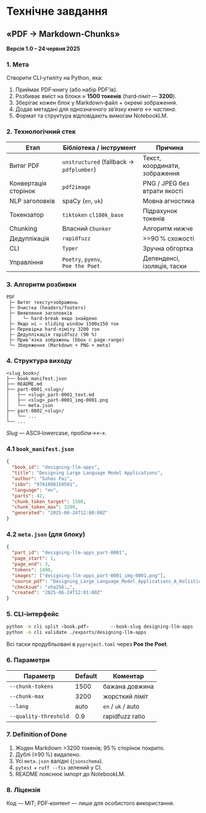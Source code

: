 
# Технічне завдання  
## «PDF → Markdown‑Chunks»  
**Версія 1.0 – 24 червня 2025**

### 1. Мета
Створити CLI‑утиліту на Python, яка:
1. Приймає PDF‑книгу (або набір PDF’ів).
2. Розбиває вміст на блоки ≈ **1500 токенів** (hard‑ліміт — **3200**).
3. Зберігає кожен блок у Markdown‑файл + окремі зображення.
4. Додає метадані для однозначного зв’язку *книга ↔ частина*.
5. Формат та структура відповідають вимогам NotebookLM.

### 2. Технологічний стек
| Етап | Бібліотека / інструмент | Причина |
|------|-------------------------|---------|
|Витяг PDF|`unstructured` (fallback → `pdfplumber`)|Текст, координати, зображення|
|Конвертація сторінок|`pdf2image`|PNG / JPEG без втрати якості|
|NLP заголовків|spaCy (`en`, `uk`)|Мовна агностика|
|Токензатор|`tiktoken` `cl100k_base`|Підрахунок токенів|
|Chunking|Власний `Chunker`|Алгоритм нижче|
|Дедуплікація|`rapidfuzz`|>=90 % схожості|
|CLI|`Typer`|Зручна обгортка|
|Управління|`Poetry`, `pyenv`, `Poe the Poet`|Депенденсі, ізоляція, таски|

### 3. Алгоритм розбивки
```text
PDF
 ├─ Витяг тексту+зображень
 ├─ Очистка (headers/footers)
 ├─ Виявлення заголовків
 │    └─ hard‑break якщо знайдено
 ├─ Якщо ні — sliding window 1500±150 ток
 ├─ Перевірка hard‑ліміту 3200 ток
 ├─ Дедуплікація rapidfuzz (90 %)
 ├─ Прив’язка зображень (bbox ⊂ page‑range)
 └─ Збереження (Markdown + PNG + meta)
```

### 4. Структура виходу
```
<slug_book>/
├── book_manifest.json
├── README.md
├── part-0001_<slug>/
│   ├── <slug>_part-0001_text.md
│   ├── <slug>_part-0001_img-0001.png
│   └── meta.json
├── part-0002_<slug>/
│   └── ...
└── ...
```
*Slug* — ASCII‑lowercase, пробіли→«-».

### 4.1 `book_manifest.json`
```json
{
  "book_id": "designing-llm-apps",
  "title": "Designing Large Language Model Applications",
  "author": "Suhas Pai",
  "isbn": "9781098150501",
  "language": "en",
  "parts": 42,
  "chunk_token_target": 1500,
  "chunk_token_max": 3200,
  "generated": "2025-06-24T12:00:00Z"
}
```

### 4.2 `meta.json` (для блоку)
```json
{
  "part_id": "designing-llm-apps_part-0001",
  "page_start": 1,
  "page_end": 3,
  "tokens": 1490,
  "images": ["designing-llm-apps_part-0001_img-0001.png"],
  "source_pdf": "Designing_Large_Language_Model_Applications_A_Holistic.pdf",
  "checksum": "sha256:…",
  "created": "2025-06-24T12:01:00Z"
}
```

### 5. CLI‑інтерфейс
```bash
python -m cli split <book.pdf>        --book-slug designing-llm-apps        --out-dir ./exports
python -m cli validate ./exports/designing-llm-apps
```
Всі таски продубльовані в `pyproject.toml` через **Poe the Poet**.

### 6. Параметри
| Параметр | Default | Коментар |
|----------|---------|----------|
|`--chunk-tokens`|1500|бажана довжина|
|`--chunk-max`|3200|жорсткий ліміт|
|`--lang`|auto|`en` / `uk` / auto|
|`--quality-threshold`|0.9|rapidfuzz ratio|

### 7. Definition of Done
1. Жоден Markdown >3200 токенів; 95 % сторінок покрито.  
2. Дублі (≥90 %) видалено.  
3. Усі `meta.json` валідні (`jsonschema`).  
4. `pytest` + `ruff ‑‑fix` зелений у CI.  
5. README пояснює імпорт до NotebookLM.

### 8. Ліцензія
Код — MIT; PDF‑контент — лише для особистого використання.
